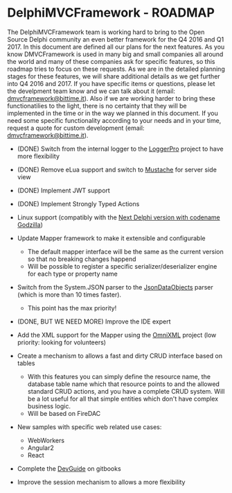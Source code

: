 # DelphiMVCFramework - ROADMAP
The DelphiMVCFramework team is working hard to bring to the Open Source Delphi community an even better framework for the Q4 2016 and Q1 2017. 
In this document are defined all our plans for the next features. As you know DMVCFramework is used in many big and small companies  all around the world and many of these companies ask for specific features, so this roadmap tries to focus on these requests. 
As we are in the detailed planning stages for these features, we will share additional details as we get further into Q4 2016 and 2017. If you have specific items or questions, please let the develpment team know and we can talk about it (email: dmvcframework@bittime.it). Also if we are working harder to bring these functionatilies to the light, there is no certainty that they will be implemented in the time or in the way we planned in this document. If you need some specific functionality according to your needs and in your time, request a quote for custom development (email: dmvcframework@bittime.it).

 - (DONE) Switch from the internal logger to the [LoggerPro](https://github.com/danieleteti/loggerpro) project to have more flexibility
 - (DONE) Remove eLua support and switch to [Mustache](https://github.com/synopse/dmustache) for server side view
 - (DONE) Implement JWT support
 - (DONE) Implement Strongly Typed Actions
 - Linux support (compatibly with the [Next Delphi version with codename Godzilla](http://community.embarcadero.com/article/news/16211-embarcadero-rad-studio-2016-product-approach-and-roadmap-2))
 - Update Mapper framework to make it extensible and configurable
   - The default mapper interface will be the same as the current version so that no breaking changes happend
   - Will be possible to register a specific serializer/deserializer engine for each type or property name
 - Switch from the System.JSON parser to the [JsonDataObjects](https://github.com/ahausladen/JsonDataObjects) parser (which is more than 10 times faster).
   - This point has the max priority!
 - (DONE, BUT WE NEED MORE) Improve the IDE expert
 - Add the XML support for the Mapper using the [OmniXML](https://github.com/mremec/omnixml) project (low priority: looking for volunteers)
 - Create a mechanism to allows a fast and dirty CRUD interface based on tables
   - With this features you can simply define the resource name, the database table name which that resource points to and the allowed standard CRUD actions, and you have a complete CRUD system. Will be a lot useful for all that simple entities which don't have complex business logic.
   - Will be based on FireDAC
- New samples with specific web related use cases:
   - WebWorkers
   - Angular2
   - React
   
- Complete the [DevGuide](https://danieleteti.gitbooks.io/delphimvcframework/content/) on gitbooks
- Improve the session mechanism to allows a more flexibility
